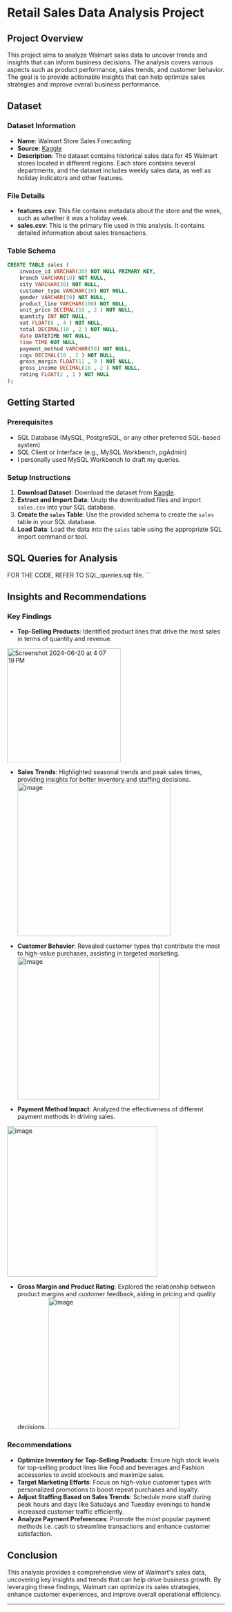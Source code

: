 

# Retail Sales Data Analysis Project

## Project Overview

This project aims to analyze Walmart sales data to uncover trends and insights that can inform business decisions. The analysis covers various aspects such as product performance, sales trends, and customer behavior. The goal is to provide actionable insights that can help optimize sales strategies and improve overall business performance.

## Dataset

### Dataset Information

- **Name**: Walmart Store Sales Forecasting
- **Source**: [Kaggle](https://www.kaggle.com/c/walmart-recruiting-store-sales-forecasting/data?select=features.csv.zip)
- **Description**: The dataset contains historical sales data for 45 Walmart stores located in different regions. Each store contains several departments, and the dataset includes weekly sales data, as well as holiday indicators and other features.

### File Details

- **features.csv**: This file contains metadata about the store and the week, such as whether it was a holiday week.
- **sales.csv**: This is the primary file used in this analysis. It contains detailed information about sales transactions.

### Table Schema

```sql
CREATE TABLE sales (
    invoice_id VARCHAR(30) NOT NULL PRIMARY KEY,
    branch VARCHAR(10) NOT NULL,
    city VARCHAR(30) NOT NULL,
    customer_type VARCHAR(30) NOT NULL,
    gender VARCHAR(30) NOT NULL,
    product_line VARCHAR(100) NOT NULL,
    unit_price DECIMAL(10 , 2 ) NOT NULL,
    quantity INT NOT NULL,
    vat FLOAT(6 , 4 ) NOT NULL,
    total DECIMAL(10 , 2 ) NOT NULL,
    date DATETIME NOT NULL,
    time TIME NOT NULL,
    payment_method VARCHAR(50) NOT NULL,
    cogs DECIMAL(10 , 2 ) NOT NULL,
    gross_margin FLOAT(11 , 9 ) NOT NULL,
    gross_income DECIMAL(10 , 2 ) NOT NULL,
    rating FLOAT(2 , 1 ) NOT NULL
);
```

## Getting Started

### Prerequisites

- SQL Database (MySQL, PostgreSQL, or any other preferred SQL-based system)
- SQL Client or Interface (e.g., MySQL Workbench, pgAdmin)
- I personally used MySQL Workbench to draft my queries. 

### Setup Instructions

1. **Download Dataset**: Download the dataset from [Kaggle](https://www.kaggle.com/c/walmart-recruiting-store-sales-forecasting/data?select=features.csv.zip).
2. **Extract and Import Data**: Unzip the downloaded files and import `sales.csv` into your SQL database.
3. **Create the `sales` Table**: Use the provided schema to create the `sales` table in your SQL database.
4. **Load Data**: Load the data into the `sales` table using the appropriate SQL import command or tool.

## SQL Queries for Analysis
 FOR THE CODE, REFER TO SQL_queries.sql file. 
    ```

## Insights and Recommendations

### Key Findings

- **Top-Selling Products**: Identified product lines that drive the most sales in terms of quantity and revenue.
<img width="263" alt="Screenshot 2024-06-20 at 4 07 19 PM" src="https://github.com/sanamjummani/Retail_Sales_Analysis/assets/99756504/a26b08e7-89e7-42dc-b22c-45a2bd25567c">

- **Sales Trends**: Highlighted seasonal trends and peak sales times, providing insights for better inventory and staffing decisions.
  <img width="354" alt="image" src="https://github.com/sanamjummani/Retail_Sales_Analysis/assets/99756504/4d1a2302-6de4-427c-85b7-ee5af3eaad51">

- **Customer Behavior**: Revealed customer types that contribute the most to high-value purchases, assisting in targeted marketing.
  <img width="329" alt="image" src="https://github.com/sanamjummani/Retail_Sales_Analysis/assets/99756504/fd905372-476b-40fc-be12-8de6595d12c8">

- **Payment Method Impact**: Analyzed the effectiveness of different payment methods in driving sales.
<img width="348" alt="image" src="https://github.com/sanamjummani/Retail_Sales_Analysis/assets/99756504/131e5a90-12ca-4027-9261-b294a2dcb74f">

  
- **Gross Margin and Product Rating**: Explored the relationship between product margins and customer feedback, aiding in pricing and quality decisions.
  <img width="304" alt="image" src="https://github.com/sanamjummani/Retail_Sales_Analysis/assets/99756504/1a80c18e-1289-4382-a3de-18e37862628c">


### Recommendations

- **Optimize Inventory for Top-Selling Products**: Ensure high stock levels for top-selling product lines like Food and beverages and Fashion accessories to avoid stockouts and maximize sales.
- **Target Marketing Efforts**: Focus on high-value customer types with personalized promotions to boost repeat purchases and loyalty.
- **Adjust Staffing Based on Sales Trends**: Schedule more staff during peak hours and days like Satudays and Tuesday evenings to handle increased customer traffic efficiently.
- **Analyze Payment Preferences**: Promote the most popular payment methods i.e. cash to streamline transactions and enhance customer satisfaction.

## Conclusion

This analysis provides a comprehensive view of Walmart's sales data, uncovering key insights and trends that can help drive business growth. By leveraging these findings, Walmart can optimize its sales strategies, enhance customer experiences, and improve overall operational efficiency.

---

